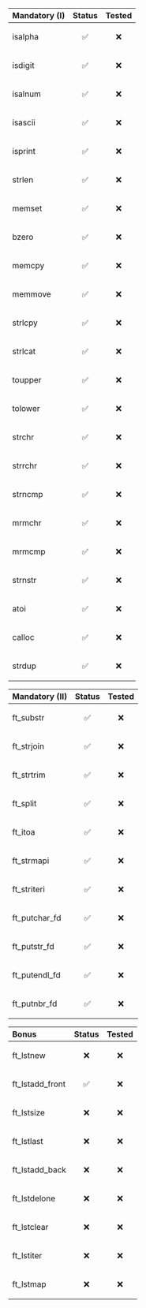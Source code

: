 | Mandatory (I) | Status     | Tested     |
| :-------- | :------- | :------- |
| isalpha | <p align="center">✅</p> | <p align="center">❌</p> |
| isdigit | <p align="center">✅</p> | <p align="center">❌</p> |
| isalnum | <p align="center">✅</p> | <p align="center">❌</p> |
| isascii | <p align="center">✅</p> | <p align="center">❌</p> |
| isprint | <p align="center">✅</p> | <p align="center">❌</p> |
| strlen | <p align="center">✅</p> | <p align="center">❌</p> |
| memset | <p align="center">✅</p> | <p align="center">❌</p> |
| bzero | <p align="center">✅</p> | <p align="center">❌</p> |
| memcpy | <p align="center">✅</p> | <p align="center">❌</p> |
| memmove | <p align="center">✅</p> | <p align="center">❌</p> |
| strlcpy | <p align="center">✅</p> | <p align="center">❌</p> |
| strlcat | <p align="center">✅</p> | <p align="center">❌</p> |
| toupper | <p align="center">✅</p> | <p align="center">❌</p> |
| tolower | <p align="center">✅</p> | <p align="center">❌</p> |
| strchr | <p align="center">✅</p> | <p align="center">❌</p> |
| strrchr | <p align="center">✅</p> | <p align="center">❌</p> |
| strncmp | <p align="center">✅</p> | <p align="center">❌</p> |
| mrmchr | <p align="center">✅</p> | <p align="center">❌</p> |
| mrmcmp | <p align="center">✅</p> | <p align="center">❌</p> |
| strnstr | <p align="center">✅</p> | <p align="center">❌</p> |
| atoi | <p align="center">✅</p> | <p align="center">❌</p> |
| calloc | <p align="center">✅</p> | <p align="center">❌</p> |
| strdup | <p align="center">✅</p> | <p align="center">❌</p> |

| Mandatory (II) | Status     | Tested     |
| :-------- | :------- | :------- |
| ft_substr | <p align="center">✅</p> | <p align="center">❌</p> |
| ft_strjoin | <p align="center">✅</p> | <p align="center">❌</p> |
| ft_strtrim | <p align="center">✅</p> | <p align="center">❌</p> |
| ft_split | <p align="center">✅</p> | <p align="center">❌</p> |
| ft_itoa | <p align="center">✅</p> | <p align="center">❌</p> |
| ft_strmapi | <p align="center">✅</p> | <p align="center">❌</p> |
| ft_striteri | <p align="center">✅</p> | <p align="center">❌</p> |
| ft_putchar_fd | <p align="center">✅</p> | <p align="center">❌</p> |
| ft_putstr_fd | <p align="center">✅</p> | <p align="center">❌</p> |
| ft_putendl_fd | <p align="center">✅</p> | <p align="center">❌</p> |
| ft_putnbr_fd | <p align="center">✅</p> | <p align="center">❌</p> |

| Bonus | Status     | Tested     |
| :-------- | :------- | :------- |
| ft_lstnew | <p align="center">❌</p> | <p align="center">❌</p> |
| ft_lstadd_front | <p align="center">✅</p> | <p align="center">❌</p> |
| ft_lstsize | <p align="center">❌</p> | <p align="center">❌</p> |
| ft_lstlast | <p align="center">❌</p> | <p align="center">❌</p> |
| ft_lstadd_back | <p align="center">❌</p> | <p align="center">❌</p> |
| ft_lstdelone | <p align="center">❌</p> | <p align="center">❌</p> |
| ft_lstclear | <p align="center">❌</p> | <p align="center">❌</p> |
| ft_lstiter | <p align="center">❌</p> | <p align="center">❌</p> |
| ft_lstmap | <p align="center">❌</p> | <p align="center">❌</p> |
